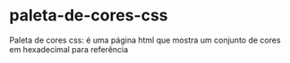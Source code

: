 # paleta-de-cores-css
Paleta de cores css: é uma página html que mostra um conjunto de cores em hexadecimal para referência  
